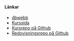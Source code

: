 #### Länkar

-   [dbwebb](https://dbwebb.se/)
-   [Kurssida](https://dbwebb.se/kurser/oophp-v5)
-   [Kursrepo på Github](https://github.com/dbwebb-se/oophp)
-   [Redovisningsrepo på Github](https://github.com/henrikfredriksson/oophp)
